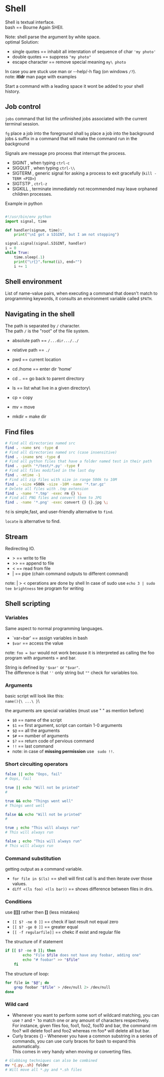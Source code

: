 # Shell

Shell is textual interface.\
bash == Bourne Again SHEll.

Note: shell parse the argument by white space.\
optimal Solution:

* single quotes == inhabit all interstation of sequence of char  ` 'my photo' ` 
* double quotes == suppress  ` "my photo" ` 
* escape character == remove special meaning `my\ photo ` 

In case you are stuck use man or --help/-h flag (on windows `/?`).\
note: **itldr** man page with examples

Start a command with a leading space it wont be added to your shell history.

## Job control 

`jobs` command that list the unfinished jobs associated with the current terminal session. 

`fg` place a job into the foreground shall 
`bg` place a job into the background jobs
`&` suffix in a command that will make the command run in the background

Signals are message pro process that interrupt the process.

* SIGINT , when typing `ctrl-c`
* SIGQUIT , when typing `ctrl-\\`
* SIGTERM , generic signal for asking a process to exit gracefully (`kill -TERM <PID>`)
* SIGTSTP , `ctrl-z`
* SIGKILL , terminate immediately not recommended may leave orphaned children processes.

Example in python

```python

#!/usr/bin/env python
import signal, time

def handler(signum, time):
    print("\nI got a SIGINT, but I am not stopping")

signal.signal(signal.SIGINT, handler)
i = 0
while True:
    time.sleep(.1)
    print("\r{}".format(i), end="")
    i += 1

```

## Shell environment

List of name-value pairs,
when executing a command that doesn't match to programming keywords,
it consults an environment variable called `$PATH`.

## Navigating in the shell
The path is separated by 
`/`
character.\
The path 
`/`
is the "root" of the file system.

* absolute path == 
`/...dir.../../`
* relative path ==
`./`

* pwd == current location
* cd /home == enter dir 'home'
* cd .. == go back to parent directory
* ls == list what live in a given directory\
* cp = copy
* mv = move
* mkdir = make dir

## Find files

```bash
# Find all directories named src
find . -name src -type d
# Find all directories named src (case insensitive)
find . -iname src -type d
# Find all python files that have a folder named test in their path
find . -path '*/test/*.py' -type f
# Find all files modified in the last day
find . -mtime -1
# Find all zip files with size in range 500k to 10M
find . -size +500k -size -10M -name '*.tar.gz'
# Delete all files with .tmp extension
find . -name '*.tmp' -exec rm {} \;
# Find all PNG files and convert them to JPG
find . -name '*.png' -exec convert {} {}.jpg \;
```

`fd` is simple,fast, and user-friendly alternative to `find`.

`locate` is alternative to find.

## Stream
Redirecting IO.

* \> == write to file
* \>> == append to file
* < == read from file
* | == pipe (chain command outputs to different command)

note: | > < operations are done by shell In case of sudo use
`echo 3 | sudo tee brightness`
tee program for writing

## Shell scripting

### Variables

Same aspect to normal programming languages.

* `var=bar' == assign variables in bash
* `$var` == access the value

note: `foo = bar` would not work because it is interpreted as calling the foo program with arguments = and bar.

String is defined by `'$var'` or `"$var"`.\
The difference is that `''` only string but `""` check for variables too.

### Arguments

basic script will look like this:\
`name(){\
...\
}`\

the arguments are special variables (must use " " as mention before)

* `$0` == name of the script
* `$1` == first argument, script can contain 1-0 arguments
* `$@` == all the arguments
* `$#` == number of arguments
* `$?` == return code of pervious command
* `!!` == last command
*  note: in case of **missing permission** use ` sudo !!`.

### Short circuiting operators

```bash
false || echo "Oops, fail"
# Oops, fail

true || echo "Will not be printed"
#

true && echo "Things went well"
# Things went well

false && echo "Will not be printed"
#

true ; echo "This will always run"
# This will always run

false ; echo "This will always run"
# This will always run
```

### Command substitution

getting output as a command variable.

* `for file in $(ls)` == shell will first call ls and then iterate over those values.
* `diff <(ls foo) <(ls bar))` == shows difference between files in dirs.

### Conditions

use **[[]]** rather then **[]** (less mistakes)

* `[[ $? -ne 0 ]]` == check if last result not equal zero
* `[[ $? -ge 0 ]]` == greater equal
* `[[ -f regularfile]]` == chekc if exist and regular file

The structure of if statement
```bash
if [[ $? -ne 0 ]]; then
        echo "File $file does not have any foobar, adding one"
        echo "# foobar" >> "$file"
    fi
```

The structure of loop:
```bash
for file in "$@"; do
    grep foobar "$file" > /dev/null 2> /dev/null
done
```

### Wild card

* Whenever you want to perform some sort of wildcard matching, you can use `?` and `*` `to match one or any amount of characters respectively.\
  For instance, given files foo, foo1, foo2, foo10 and bar, the command rm foo? will delete foo1 and foo2 whereas rm foo* will delete all but bar.
* Curly braces {} - Whenever you have a common substring in a series of commands, you can use curly braces for bash to expand this automatically.\
  This comes in very handy when moving or converting files.
```bash
# Globbing techniques can also be combined
mv *{.py,.sh} folder
# Will move all *.py and *.sh files
```
